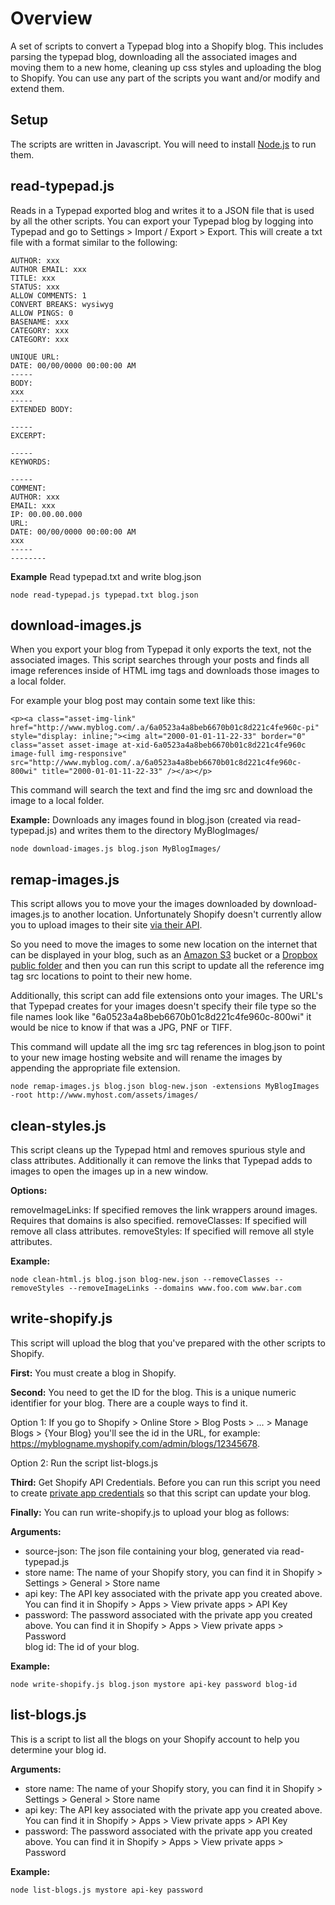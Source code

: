 # Overview

A set of scripts to convert a Typepad blog into a Shopify blog.  This includes parsing the typepad blog, downloading 
all the associated images and moving them to a new home, cleaning up css styles and uploading the blog to Shopify. 
You can use any part of the scripts you want and/or modify and extend them.

## Setup

The scripts are written in Javascript. You will need to install [Node.js](https://nodejs.org) to run them.

## read-typepad.js

Reads in a Typepad exported blog and writes it to a JSON file that is used by all the other scripts.
You can export your Typepad blog by logging into Typepad and go to Settings > Import / Export > Export. 
This will create a txt file with a format similar to the following:

	AUTHOR: xxx
	AUTHOR EMAIL: xxx
	TITLE: xxx
	STATUS: xxx
	ALLOW COMMENTS: 1
	CONVERT BREAKS: wysiwyg
	ALLOW PINGS: 0
	BASENAME: xxx
	CATEGORY: xxx
	CATEGORY: xxx
	
	UNIQUE URL:  
	DATE: 00/00/0000 00:00:00 AM
	-----
	BODY:
	xxx
	-----
	EXTENDED BODY:
	
	-----
	EXCERPT:
	
	-----
	KEYWORDS:
	
	-----
	COMMENT:
	AUTHOR: xxx
	EMAIL: xxx
	IP: 00.00.00.000
	URL: 
	DATE: 00/00/0000 00:00:00 AM
	xxx
	-----
	--------

**Example**
Read typepad.txt and write blog.json                            
         
	node read-typepad.js typepad.txt blog.json

## download-images.js

When you export your blog from Typepad it only exports the text, not the associated images. This script searches through
your posts and finds all image references inside of HTML img tags and downloads those images to a local folder. 

For 
example your blog post may contain some text like this:

	<p><a class="asset-img-link" href="http://www.myblog.com/.a/6a0523a4a8beb6670b01c8d221c4fe960c-pi" 
	style="display: inline;"><img alt="2000-01-01-11-22-33" border="0" 
	class="asset asset-image at-xid-6a0523a4a8beb6670b01c8d221c4fe960c image-full img-responsive" 
	src="http://www.myblog.com/.a/6a0523a4a8beb6670b01c8d221c4fe960c-800wi" title="2000-01-01-11-22-33" /></a></p>

This command will search the text and find the img src and download the image to a local folder. 

**Example:**
Downloads any images found in blog.json (created via read-typepad.js) and writes them to the directory MyBlogImages/ 

	node download-images.js blog.json MyBlogImages/
 
 
## remap-images.js
This script allows you to move your the images downloaded by download-images.js to another location. Unfortunately 
Shopify doesn't currently allow you to upload images to their site 
[via their API](https://ecommerce.shopify.com/c/shopify-apis-and-technology/t/upload-files-via-api-182952).
 
So you need to move the images to some new location on the internet that can be displayed in your blog, such as an 
[Amazon S3](https://aws.amazon.com/s3/) bucket or a [Dropbox public folder](https://www.dropbox.com/en/help/16) and 
then you can run this script to update all the reference img tag src locations to point to their new home. 

Additionally, this script can add file extensions onto your images. The URL's that Typepad creates for your images 
doesn't specify their file type so the file names look like "6a0523a4a8beb6670b01c8d221c4fe960c-800wi" it would be
nice to know if that was a JPG, PNF or TIFF. 

This command will update all the img src tag references in blog.json to point to your new image hosting website and
will rename the images by appending the appropriate file extension.
 
	node remap-images.js blog.json blog-new.json -extensions MyBlogImages -root http://www.myhost.com/assets/images/
 						

## clean-styles.js
This script cleans up the Typepad html and removes spurious style and class attributes. Additionally it can remove the
links that Typepad adds to images to open the images up in a new window. 

**Options:**

removeImageLinks: If specified removes the link wrappers around images. Requires that domains is also specified.
removeClasses: If specified will remove all class attributes.
removeStyles: If specified will remove all style attributes.

**Example:**

	node clean-html.js blog.json blog-new.json --removeClasses --removeStyles --removeImageLinks --domains www.foo.com www.bar.com

## write-shopify.js
This script will upload the blog that you've prepared with the other scripts to Shopify.

**First:** You must create a blog in Shopify.

**Second:** You need to get the ID for the blog. This is a unique numeric identifier for your blog. There are a couple 
ways to find it. 

Option 1: If you go to Shopify > Online Store > Blog Posts > ... > Manage Blogs > {Your Blog} you'll see the id
in the URL, for example: https://myblogname.myshopify.com/admin/blogs/12345678.

Option 2: Run the script list-blogs.js

**Third:** Get Shopify API Credentials. Before you can run this script you need to create 
[private app credentials](https://help.shopify.com/api/guides/api-credentials#generate-private-app-credentials) 
so that this script can update your blog. 


**Finally:** You can run write-shopify.js to upload your blog as follows:

**Arguments:**

- source-json: The json file containing your blog, generated via read-typepad.js
- store name:  The name of your Shopify story, you can find it in Shopify > Settings > General > Store name
- api key:     The API key associated with the private app you created above. You can find it in 
               Shopify > Apps > View private apps > API Key  
- password:    The password associated with the private app you created above. You can find it in 
               Shopify > Apps > View private apps > Password   
blog id:       The id of your blog. 


**Example:**

	node write-shopify.js blog.json mystore api-key password blog-id


## list-blogs.js
This is a script to list all the blogs on your Shopify account to help you determine your blog id.

**Arguments:**

- store name:  The name of your Shopify story, you can find it in Shopify > Settings > General > Store name
- api key:     The API key associated with the private app you created above. You can find it in 
               Shopify > Apps > View private apps > API Key  
- password:    The password associated with the private app you created above. You can find it in 
               Shopify > Apps > View private apps > Password   

**Example:**

	node list-blogs.js mystore api-key password
	


